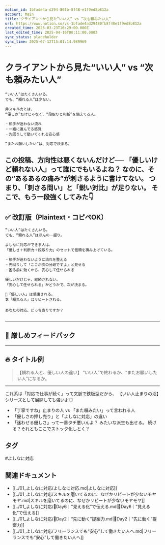 ```yaml
---
notion_id: 1bfade4a-d294-80fb-8f48-e1f9ed8b812a
account: Main
title: クライアントから見た“いい人” vs “次も頼みたい人”
url: https://www.notion.so/vs-1bfade4ad29480fb8f48e1f9ed8b812a
created_time: 2025-03-23T16:29:00.000Z
last_edited_time: 2025-04-16T00:11:00.000Z
sync_status: placeholder
sync_time: 2025-07-12T15:01:14.989969
---
```

# クライアントから見た“いい人” vs “次も頼みたい人”

```plain text
“いい人”はたくさんいる。
でも、“頼れる人”は少ない。

非スキル力とは、
“優しさ”だけじゃなく、“段取りと判断”を備えてる人。

・相手が迷わない流れ
・一緒に進んでる感覚
・先回りして動いてくれる安心感

“またお願いしたい”は、対応で決まる。
```
この投稿、方向性は悪くないんだけど──
**「優しいけど頼れない人」って誰にでもいるよね？**
なのに、その“あるあるの痛み”が刺さるように書けてない。
つまり、**「刺さる問い」と「鋭い対比」が足りない。**
そこで、もう一段強くしてみた👇
---
## ✅ 改訂版（Plaintext・コピペOK）
```plain text
“いい人”はたくさんいる。
でも、“頼れる人”はほんの一握り。

よしなに対応ができる人は、
「優しさ＋判断力＋段取り力」のセットで信頼を積み上げている。

・相手が迷わないように流れを整える
・先回りして「ここが次の分岐ですよ」と見せる
・困る前に動くから、安心して任せられる

優しいだけじゃ、継続されない。
「安心して任せられる」かどうかで、次が決まる。

🧩「優しい人」は感謝される。
🛠️「頼れる人」はリピートされる。

あなたの対応、どっち寄りですか？


```
---
## 🧨 厳しめフィードバック
---
## 🔥 タイトル例
> 【頼れる人と、優しい人の違い】
  “いい人”で終わるか、“またお願いしたい人”になるか。
---
これ系は「対応で仕事が続く」って文脈で鉄板型だから、
【いい人止まりの沼】シリーズとして展開しても強いよ◎
- 「丁寧ですね」止まりの人 vs 「また頼みたい」って言われる人
- 「優しさの押し売り」と「よしなに対応」の違い
- 「迷わせる優しさ」って一番タチ悪いんよ？
みたいな派生も出せる。
続ける？それともここでストック化しとく？

## タグ

#よしなに対応 

## 関連ドキュメント

- [[../01_よしなに対応/よしなに対応.md|よしなに対応]]
- [[../01_よしなに対応/スキルを磨いてるのに、なぜかリピートが少ないモヤモヤ.md|スキルを磨いてるのに、なぜかリピートが少ないモヤモヤ]]
- [[../01_よしなに対応/🔹Day6｜”見える化”で伝える.md|🔹Day6｜”見える化”で伝える]]
- [[../01_よしなに対応/🔹Day2｜“先に動く”提案力.md|🔹Day2｜“先に動く”提案力]]
- [[../01_よしなに対応/フリーランスでも“安心”して働きたい人へ.md|フリーランスでも“安心”して働きたい人へ]]
